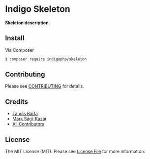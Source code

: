 # Indigo Skeleton

**Skeleton description.**


## Install

Via Composer

``` bash
$ composer require indigophp/skeleton
```


## Contributing

Please see [CONTRIBUTING](CONTRIBUTING.md) for details.


## Credits

- [Tamás Barta](https://github.com/TamasBarta)
- [Márk Sági-Kazár](https://github.com/sagikazarmark)
- [All Contributors](https://github.com/indigophp/skeleton/contributors)


## License

The MIT License (MIT). Please see [License File](LICENSE) for more information.
